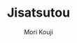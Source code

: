 --- 
slug: "jisatsutou"
title: "Jisatsutou"
publishdate: "2018-12-18"
src: "https://365manga.net/manga/jisatsutou"
author: "Mori Kouji"
image: "https://data.365manga.net/images/thumbnails/32736-jisatsutou.jpg"
tags: ["Drama","Mature","Psychological","Seinen","Tragedy"]
chapters: ["Vol.15 Chapter 142: Death-defying Wall Ascent ","Vol.11 Chapter 141: Vol 11 ","Chapter 140: Vol 11 ","Chapter 139 ","Chapter 138: Battle At The Gate ","Vol.11 Chapter 137: Vol 11 ","Chapter 136 ","Vol.11 Chapter 135: Vol 11 ","Chapter 134: Encirclement ","Vol.11 Chapter 133: Vol 11 ","Vol.11 Chapter 132: Vol 11 ","Vol.11 Chapter 131 ","Vol.11 Chapter 130: Paradise ","Vol.11 Chapter 129: A Wonferful Thing ","Vol.11 Chapter 128: Cap's Determination ","Vol.11 Chapter 127: Wave Of Gold ","Vol.11 Chapter 126: Cold And Medicinal Herbs ","Vol.11 Chapter 125: Shark Hunt Ii ","Vol.11 Chapter 124 ","Vol.11 Chapter 123: Shark ","Vol.11 Chapter 122: Sawada's Logic ","Vol.11 Chapter 121: Omen Of The Beginning ","Vol.11 Chapter 120: Surprise Attack ","Vol.11 Chapter 119: Sawada's Scheme ","Vol.11 Chapter 118: Outside World ","Vol.11 Chapter 117: Nao's Life ","Vol.11 Chapter 116: Minoru's Place ","Vol.11 Chapter 115: Retrieved Message ","Vol.11 Chapter 114: One Life ","Vol.11 Chapter 113: Two Feelings ","Vol.11 Chapter 112: Trauma ","Vol.11 Chapter 111: In Order To Surviveâ€¦ ","Vol.11 Chapter 110: New Life ","Vol.11 Chapter 109 ","Vol.11 Chapter 108 ","Vol.11 Chapter 107 ","Vol.11 Chapter 106 ","Vol.11 Chapter 105 ","Vol.11 Chapter 104 ","Vol.11 Chapter 103 ","Vol.11 Chapter 102: Tomo's Rescue Ii ","Vol.11 Chapter 101: Tomo's Rescue ","Vol.10 Chapter 100: Liv's Bow ","Vol.10 Chapter 099: Hostage ","Vol.10 Chapter 098: Satisfaction ","Vol.10 Chapter 097: Leader ","Vol.10 Chapter 096: Ryuu ","Vol.10 Chapter 095: Strong Emotion ","Vol.10 Chapter 094: Flight ","Vol.10 Chapter 093: Ryuu's Determination ","Vol.10 Chapter 092: Execution ","Vol.10 Chapter 091: Trial ","Vol.9 Chapter 90: Capture ","Vol.9 Chapter 89: Nao And Reiko ","Vol.9 Chapter 88: Good Kid ","Vol.9 Chapter 87: Idiots ","Vol.9 Chapter 86: Ken's Determination ","Vol.8 Chapter 85: Things Obtained Under Duress ","Vol.8 Chapter 84: Rout ","Vol.8 Chapter 83: New Attack ","Vol.8 Chapter 82: Ryou And Ryuu ","Vol.8 Chapter 81 ","Vol.8 Chapter 80: Shield ","Vol.8 Chapter 79: Norio ","Vol.8 Chapter 78: Assassin ","Vol.8 Chapter 77: Premonition Of Battle ","Vol.8 Chapter 76: Trap ","Vol.8 Chapter 75: Going Scouting ","Vol.8 Chapter 74: The First Night ","Vol.8 Chapter 73: Intruder ","Vol.8 Chapter 72: The Second Group ","Vol.8 Chapter 71: Future ","Vol.7 Chapter 70: Chance Meeting ","Vol.7 Chapter 69: Sei And Kai ","Vol.7 Chapter 68: Separation ","Vol.7 Chapter 67: Miki's Decision ","Vol.7 Chapter 66: Miki ","Vol.7 Chapter 65: Ken And Sugimura ","Vol.7 Chapter 64: Crime And Punishment ","Vol.7 Chapter 63: Our Everyday Lives ","Vol.7 Chapter 62: Our Reason To Live ","Vol.7 Chapter 61: Our Place ","Vol.6 Chapter 60: Name And Vow ","Vol.6 Chapter 59: Pathetic ","Vol.6 Chapter 58: Two At The Mountain Hut ","Vol.6 Chapter 57: Visitors ","Vol.6 Chapter 56: Hesitation ","Vol.6 Chapter 55: Negotiations Breakdown ","Vol.6 Chapter 54: Harbor Village ","Vol.6 Chapter 53: Mayhem ","Vol.6 Chapter 52: True Colors ","Vol.6 Chapter 51: Living Darkness ","Vol.5 Chapter 50: Gathering Storms ","Vol.5 Chapter 49: Tomo Ii ","Vol.5 Chapter 48: Tomo I ","Vol.5 Chapter 47: New Worries ","Vol.5 Chapter 46: Boar Hunt ","Vol.5 Chapter 45: Ambush ","Vol.5 Chapter 44: Have-not Comrades ","Vol.5 Chapter 43: Longline Fishing ","Vol.5 Chapter 42: New Ripples ","Vol.5 Chapter 41: Spearfishing ","Vol.4 Chapter 40: What Really Counts ","Vol.4 Chapter 39: Opposition ","Vol.4 Chapter 38: Isolation ","Vol.4 Chapter 37: Return ","Vol.4 Chapter 36: Nightmare ","Vol.4 Chapter 35: Apology ","Vol.4 Chapter 34: Fellows ","Vol.4 Chapter 33: The Mountain ","Vol.4 Chapter 32: Evil ","Vol.4 Chapter 31: Drifting ","Vol.3 Chapter 30: Washed Ashore ","Vol.3 Chapter 29: Hunting Dog ","Vol.3 Chapter 28: Departure ","Vol.3 Chapter 27: Ryou Ii ","Vol.3 Chapter 26: Ryou ","Vol.3 Chapter 25: Question And Answer ","Vol.3 Chapter 24: Return And Unrest ","Vol.3 Chapter 23: Inside Me ","Vol.3 Chapter 22: A Name ","Vol.3 Chapter 21: No Man's Island ","Vol.2 Chapter 20: Former Occupants ","Vol.2 Chapter 19: Above That Life ","Vol.2 Chapter 18: Taking Life ","Vol.2 Chapter 17: To Live"," To Kill ","Vol.2 Chapter 16: The Eve Of A Vigil And Cloacks ","Vol.2 Chapter 15: Darkness And Light ","Vol.2 Chapter 14: Deer And The Island And Us ","Vol.2 Chapter 13: Departure ","Vol.2 Chapter 12: Unnamed Grave ","Vol.2 Chapter 11: Eiko-senpai ","Vol.1 Chapter 10: The Requirements ","Vol.1 Chapter 9: Beauty ","Vol.1 Chapter 8: Willpower ","Vol.1 Chapter 7: Those That Do Not Possess ","Vol.1 Chapter 6: Fishing ","Vol.1 Chapter 5: Knife ","Vol.1 Chapter 4: Rooftop ","Vol.1 Chapter 3: The Lawless Night ","Vol.1 Chapter 2: Drying Up ","Vol.1 Chapter 1: Suicide Island"]
chapterlinks: ["https://365manga.net/jisatsutou/chapter-142.html","https://365manga.net/jisatsutou/chapter-141.html","https://365manga.net/jisatsutou/chapter-140.html","https://365manga.net/jisatsutou/chapter-139.html","https://365manga.net/jisatsutou/chapter-138.html","https://365manga.net/jisatsutou/chapter-137.html","https://365manga.net/jisatsutou/chapter-136.html","https://365manga.net/jisatsutou/chapter-135.html","https://365manga.net/jisatsutou/chapter-134.html","https://365manga.net/jisatsutou/chapter-133.html","https://365manga.net/jisatsutou/chapter-132.html","https://365manga.net/jisatsutou/chapter-131.html","https://365manga.net/jisatsutou/chapter-130.html","https://365manga.net/jisatsutou/chapter-129.html","https://365manga.net/jisatsutou/chapter-128.html","https://365manga.net/jisatsutou/chapter-127.html","https://365manga.net/jisatsutou/chapter-126.html","https://365manga.net/jisatsutou/chapter-125.html","https://365manga.net/jisatsutou/chapter-124.html","https://365manga.net/jisatsutou/chapter-123.html","https://365manga.net/jisatsutou/chapter-122.html","https://365manga.net/jisatsutou/chapter-121.html","https://365manga.net/jisatsutou/chapter-120.html","https://365manga.net/jisatsutou/chapter-119.html","https://365manga.net/jisatsutou/chapter-118.html","https://365manga.net/jisatsutou/chapter-117.html","https://365manga.net/jisatsutou/chapter-116.html","https://365manga.net/jisatsutou/chapter-115.html","https://365manga.net/jisatsutou/chapter-114.html","https://365manga.net/jisatsutou/chapter-113.html","https://365manga.net/jisatsutou/chapter-112.html","https://365manga.net/jisatsutou/chapter-111.html","https://365manga.net/jisatsutou/chapter-110.html","https://365manga.net/jisatsutou/chapter-109.html","https://365manga.net/jisatsutou/chapter-108.html","https://365manga.net/jisatsutou/chapter-107.html","https://365manga.net/jisatsutou/chapter-106.html","https://365manga.net/jisatsutou/chapter-105.html","https://365manga.net/jisatsutou/chapter-104.html","https://365manga.net/jisatsutou/chapter-103.html","https://365manga.net/jisatsutou/chapter-102.html","https://365manga.net/jisatsutou/chapter-101.html","https://365manga.net/jisatsutou/chapter-100.html","https://365manga.net/jisatsutou/chapter-099.html","https://365manga.net/jisatsutou/chapter-098.html","https://365manga.net/jisatsutou/chapter-097.html","https://365manga.net/jisatsutou/chapter-096.html","https://365manga.net/jisatsutou/chapter-095.html","https://365manga.net/jisatsutou/chapter-094.html","https://365manga.net/jisatsutou/chapter-093.html","https://365manga.net/jisatsutou/chapter-092.html","https://365manga.net/jisatsutou/chapter-091.html","https://365manga.net/jisatsutou/chapter-90.html","https://365manga.net/jisatsutou/chapter-89.html","https://365manga.net/jisatsutou/chapter-88.html","https://365manga.net/jisatsutou/chapter-87.html","https://365manga.net/jisatsutou/chapter-86.html","https://365manga.net/jisatsutou/chapter-85.html","https://365manga.net/jisatsutou/chapter-84.html","https://365manga.net/jisatsutou/chapter-83.html","https://365manga.net/jisatsutou/chapter-82.html","https://365manga.net/jisatsutou/chapter-81.html","https://365manga.net/jisatsutou/chapter-80.html","https://365manga.net/jisatsutou/chapter-79.html","https://365manga.net/jisatsutou/chapter-78.html","https://365manga.net/jisatsutou/chapter-77.html","https://365manga.net/jisatsutou/chapter-76.html","https://365manga.net/jisatsutou/chapter-75.html","https://365manga.net/jisatsutou/chapter-74.html","https://365manga.net/jisatsutou/chapter-73.html","https://365manga.net/jisatsutou/chapter-72.html","https://365manga.net/jisatsutou/chapter-71.html","https://365manga.net/jisatsutou/chapter-70.html","https://365manga.net/jisatsutou/chapter-69.html","https://365manga.net/jisatsutou/chapter-68.html","https://365manga.net/jisatsutou/chapter-67.html","https://365manga.net/jisatsutou/chapter-66.html","https://365manga.net/jisatsutou/chapter-65.html","https://365manga.net/jisatsutou/chapter-64.html","https://365manga.net/jisatsutou/chapter-63.html","https://365manga.net/jisatsutou/chapter-62.html","https://365manga.net/jisatsutou/chapter-61.html","https://365manga.net/jisatsutou/chapter-60.html","https://365manga.net/jisatsutou/chapter-59.html","https://365manga.net/jisatsutou/chapter-58.html","https://365manga.net/jisatsutou/chapter-57.html","https://365manga.net/jisatsutou/chapter-56.html","https://365manga.net/jisatsutou/chapter-55.html","https://365manga.net/jisatsutou/chapter-54.html","https://365manga.net/jisatsutou/chapter-53.html","https://365manga.net/jisatsutou/chapter-52.html","https://365manga.net/jisatsutou/chapter-51.html","https://365manga.net/jisatsutou/chapter-50.html","https://365manga.net/jisatsutou/chapter-49.html","https://365manga.net/jisatsutou/chapter-48.html","https://365manga.net/jisatsutou/chapter-47.html","https://365manga.net/jisatsutou/chapter-46.html","https://365manga.net/jisatsutou/chapter-45.html","https://365manga.net/jisatsutou/chapter-44.html","https://365manga.net/jisatsutou/chapter-43.html","https://365manga.net/jisatsutou/chapter-42.html","https://365manga.net/jisatsutou/chapter-41.html","https://365manga.net/jisatsutou/chapter-40.html","https://365manga.net/jisatsutou/chapter-39.html","https://365manga.net/jisatsutou/chapter-38.html","https://365manga.net/jisatsutou/chapter-37.html","https://365manga.net/jisatsutou/chapter-36.html","https://365manga.net/jisatsutou/chapter-35.html","https://365manga.net/jisatsutou/chapter-34.html","https://365manga.net/jisatsutou/chapter-33.html","https://365manga.net/jisatsutou/chapter-32.html","https://365manga.net/jisatsutou/chapter-31.html","https://365manga.net/jisatsutou/chapter-30.html","https://365manga.net/jisatsutou/chapter-29.html","https://365manga.net/jisatsutou/chapter-28.html","https://365manga.net/jisatsutou/chapter-27.html","https://365manga.net/jisatsutou/chapter-26.html","https://365manga.net/jisatsutou/chapter-25.html","https://365manga.net/jisatsutou/chapter-24.html","https://365manga.net/jisatsutou/chapter-23.html","https://365manga.net/jisatsutou/chapter-22.html","https://365manga.net/jisatsutou/chapter-21.html","https://365manga.net/jisatsutou/chapter-20.html","https://365manga.net/jisatsutou/chapter-19.html","https://365manga.net/jisatsutou/chapter-18.html","https://365manga.net/jisatsutou/chapter-17.html","https://365manga.net/jisatsutou/chapter-16.html","https://365manga.net/jisatsutou/chapter-15.html","https://365manga.net/jisatsutou/chapter-14.html","https://365manga.net/jisatsutou/chapter-13.html","https://365manga.net/jisatsutou/chapter-12.html","https://365manga.net/jisatsutou/chapter-11.html","https://365manga.net/jisatsutou/chapter-10.html","https://365manga.net/jisatsutou/chapter-9.html","https://365manga.net/jisatsutou/chapter-8.html","https://365manga.net/jisatsutou/chapter-7.html","https://365manga.net/jisatsutou/chapter-6.html","https://365manga.net/jisatsutou/chapter-5.html","https://365manga.net/jisatsutou/chapter-4.html","https://365manga.net/jisatsutou/chapter-3.html","https://365manga.net/jisatsutou/chapter-2.html","https://365manga.net/jisatsutou/chapter-1.html"]
description: "Treating non-successful suicidal patients requires a lot of money and resources. With low budget and a personal respect argumentation, a doctor will ask a non-successful suicidal patient if he/she still wants to live on or not. If not the government will respect his/her wish. However, the government doesn't just simply kill them."
---
